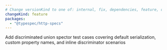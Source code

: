 ```yaml
---
# Change versionKind to one of: internal, fix, dependencies, feature, deprecation, breaking
changeKind: feature
packages:
  - "@typespec/http-specs"
---
```


Add discriminated union spector test cases covering default serialization, custom property names, and inline discriminator scenarios